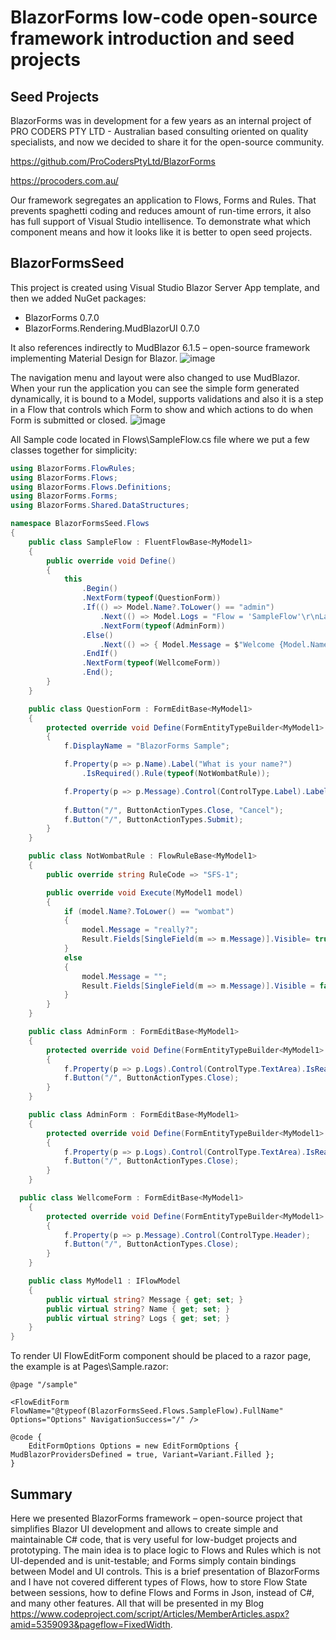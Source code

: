 # BlazorForms low-code open-source framework introduction and seed projects

## Seed Projects

BlazorForms was in development for a few years as an internal project of PRO CODERS PTY LTD - Australian based consulting oriented on quality specialists, and now we decided to share it for the open-source community.

https://github.com/ProCodersPtyLtd/BlazorForms

https://procoders.com.au/

Our framework segregates an application to Flows, Forms and Rules. That prevents spaghetti coding and reduces amount of run-time errors, it also has full support of Visual Studio intellisence. 
To demonstrate what which component means and how it looks like it is better to open seed projects.

## BlazorFormsSeed

This project is created using Visual Studio Blazor Server App template, and then we added NuGet packages:

- BlazorForms 0.7.0
- BlazorForms.Rendering.MudBlazorUI 0.7.0

It also references indirectly to MudBlazor 6.1.5 – open-source framework implementing Material Design for Blazor.
![image](https://user-images.githubusercontent.com/6533278/210188312-29ec29f7-ad52-4480-ade3-abe4cbced6c3.png)

The navigation menu and layout were also changed to use MudBlazor.
When your run the application you can see the simple form generated dynamically, it is bound to a Model, supports validations and also it is a step in a Flow that controls which Form to show and which actions to do when Form is submitted or closed.
![image](https://user-images.githubusercontent.com/6533278/210188319-38eef3fc-c3f0-4821-8300-e42eaf0bf7ce.png)

All Sample code located in Flows\SampleFlow.cs file where we put a few classes together for simplicity:

```C#
using BlazorForms.FlowRules;
using BlazorForms.Flows;
using BlazorForms.Flows.Definitions;
using BlazorForms.Forms;
using BlazorForms.Shared.DataStructures;

namespace BlazorFormsSeed.Flows
{
	public class SampleFlow : FluentFlowBase<MyModel1>
	{
		public override void Define()
		{
			this
				.Begin()
				.NextForm(typeof(QuestionForm))
				.If(() => Model.Name?.ToLower() == "admin")
					.Next(() => Model.Logs = "Flow = 'SampleFlow'\r\nLast Form = 'QuestionForm'\r\nLast Action = 'Submit'")
					.NextForm(typeof(AdminForm))
				.Else()
					.Next(() => { Model.Message = $"Welcome {Model.Name}"; })
				.EndIf()
				.NextForm(typeof(WellcomeForm))
				.End();
		}
	}

	public class QuestionForm : FormEditBase<MyModel1>
	{
		protected override void Define(FormEntityTypeBuilder<MyModel1> f)
		{
			f.DisplayName = "BlazorForms Sample";

			f.Property(p => p.Name).Label("What is your name?")
				.IsRequired().Rule(typeof(NotWombatRule));

			f.Property(p => p.Message).Control(ControlType.Label).Label("").IsHidden();
			
			f.Button("/", ButtonActionTypes.Close, "Cancel");
			f.Button("/", ButtonActionTypes.Submit);
		}
	}

	public class NotWombatRule : FlowRuleBase<MyModel1>
	{
		public override string RuleCode => "SFS-1";

		public override void Execute(MyModel1 model)
		{
			if (model.Name?.ToLower() == "wombat")
			{
				model.Message = "really?";
				Result.Fields[SingleField(m => m.Message)].Visible= true;
			}
			else
			{
				model.Message = "";
				Result.Fields[SingleField(m => m.Message)].Visible = false;
			}
		}
	}

    public class AdminForm : FormEditBase<MyModel1>
    {
        protected override void Define(FormEntityTypeBuilder<MyModel1> f)
        {
			f.Property(p => p.Logs).Control(ControlType.TextArea).IsReadOnly();
			f.Button("/", ButtonActionTypes.Close);
        }
    }

    public class AdminForm : FormEditBase<MyModel1>
    {
        protected override void Define(FormEntityTypeBuilder<MyModel1> f)
        {
			f.Property(p => p.Logs).Control(ControlType.TextArea).IsReadOnly();
			f.Button("/", ButtonActionTypes.Close);
        }
    }

  public class WellcomeForm : FormEditBase<MyModel1>
	{
		protected override void Define(FormEntityTypeBuilder<MyModel1> f)
		{
			f.Property(p => p.Message).Control(ControlType.Header);
			f.Button("/", ButtonActionTypes.Close);
		}
	}

	public class MyModel1 : IFlowModel
	{
		public virtual string? Message { get; set; }
		public virtual string? Name { get; set; }
		public virtual string? Logs { get; set; }
	}
}
```
To render UI FlowEditForm component should be placed to a razor page, the example is at Pages\Sample.razor:
```razor
@page "/sample"

<FlowEditForm FlowName="@typeof(BlazorFormsSeed.Flows.SampleFlow).FullName" Options="Options" NavigationSuccess="/" />

@code {
    EditFormOptions Options = new EditFormOptions { MudBlazorProvidersDefined = true, Variant=Variant.Filled };
}
```

## Summary
Here we presented BlazorForms framework – open-source project that simplifies Blazor UI development and allows to create simple and maintainable C# code, that is very useful for low-budget projects and prototyping. The main idea is to place logic to Flows and Rules which is not UI-depended and is unit-testable; and Forms simply contain bindings between Model and UI controls.
This is a brief presentation of BlazorForms and I have not covered different types of Flows, how to store Flow State between sessions, how to define Flows and Forms in Json, instead of C#, and many other features. All that will be presented in my Blog https://www.codeproject.com/script/Articles/MemberArticles.aspx?amid=5359093&pageflow=FixedWidth.

